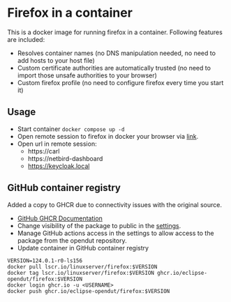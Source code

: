 # Firefox in a container

This is a docker image for running firefox in a container. 
Following features are included:
- Resolves container names (no DNS manipulation needed, no need to add hosts to your host file)
- Custom certificate authorities are automatically trusted (no need to import those unsafe authorities to your browser)
- Custom firefox profile (no need to configure firefox every time you start it)

## Usage

* Start container `docker compose up -d`
* Open remote session to firefox in docker your browser via [link](http://localhost:3000).
* Open url in remote session:
  * https://carl
  * https://netbird-dashboard
  * https://keycloak.local


## GitHub container registry

Added a copy to GHCR due to connectivity issues with the original source.
* [GitHub GHCR Documentation](https://docs.github.com/en/packages/working-with-a-github-packages-registry/working-with-the-container-registry)
* Change visibility of the package to public in the [settings](https://github.com/orgs/eclipse-opendut/packages/container/firefox/settings).
* Manage GitHub actions access in the settings to allow access to the package from the opendut repository.
* Update container in GitHub container registry
```shell
VERSION=124.0.1-r0-ls156
docker pull lscr.io/linuxserver/firefox:$VERSION
docker tag lscr.io/linuxserver/firefox:$VERSION ghcr.io/eclipse-opendut/firefox:$VERSION
docker login ghcr.io -u <USERNAME>
docker push ghcr.io/eclipse-opendut/firefox:$VERSION
```
